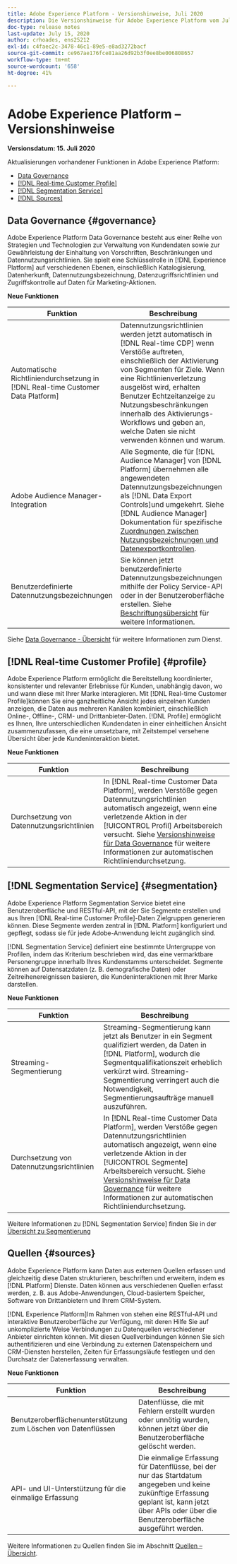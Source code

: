 ```yaml
---
title: Adobe Experience Platform - Versionshinweise, Juli 2020
description: Die Versionshinweise für Adobe Experience Platform vom Juli 2020.
doc-type: release notes
last-update: July 15, 2020
author: crhoades, ens25212
exl-id: c4faec2c-3478-46c1-89e5-e8ad3272bacf
source-git-commit: ce967ae176fce81aa26d92b3f0ee8be006808657
workflow-type: tm+mt
source-wordcount: '658'
ht-degree: 41%

---
```


# Adobe Experience Platform – Versionshinweise

**Versionsdatum: 15. Juli 2020**

Aktualisierungen vorhandener Funktionen in Adobe Experience Platform:

- [Data Governance](#governance)
- [[!DNL Real-time Customer Profile]](#profile)
- [[!DNL Segmentation Service]](#segmentation)
- [[!DNL Sources]](#sources)

## Data Governance {#governance}

Adobe Experience Platform Data Governance besteht aus einer Reihe von Strategien und Technologien zur Verwaltung von Kundendaten sowie zur Gewährleistung der Einhaltung von Vorschriften, Beschränkungen und Datennutzungsrichtlinien. Sie spielt eine Schlüsselrolle in [!DNL Experience Platform] auf verschiedenen Ebenen, einschließlich Katalogisierung, Datenherkunft, Datennutzungsbezeichnung, Datenzugriffsrichtlinien und Zugriffskontrolle auf Daten für Marketing-Aktionen.

**Neue Funktionen**

| Funktion | Beschreibung |
| -----------| ---------- |
| Automatische Richtliniendurchsetzung in [!DNL Real-time Customer Data Platform] | Datennutzungsrichtlinien werden jetzt automatisch in [!DNL Real-time CDP] wenn Verstöße auftreten, einschließlich der Aktivierung von Segmenten für Ziele. Wenn eine Richtlinienverletzung ausgelöst wird, erhalten Benutzer Echtzeitanzeige zu Nutzungsbeschränkungen innerhalb des Aktivierungs-Workflows und geben an, welche Daten sie nicht verwenden können und warum. |
| Adobe Audience Manager-Integration | Alle Segmente, die für [!DNL Audience Manager] von [!DNL Platform] übernehmen alle angewendeten Datennutzungsbezeichnungen als [!DNL Data Export Controls]und umgekehrt. Siehe [!DNL Audience Manager] Dokumentation für spezifische [Zuordnungen zwischen Nutzungsbezeichnungen und Datenexportkontrollen](https://experienceleague.adobe.com/docs/audience-manager/user-guide/implementation-integration-guides/integration-experience-platform/aam-aep-audience-sharing.html?lang=de). |
| Benutzerdefinierte Datennutzungsbezeichnungen | Sie können jetzt benutzerdefinierte Datennutzungsbezeichnungen mithilfe der Policy Service-API oder in der Benutzeroberfläche erstellen. Siehe [Beschriftungsübersicht](../../data-governance/labels/overview.md) für weitere Informationen. |

Siehe [Data Governance - Übersicht](../../data-governance/home.md) für weitere Informationen zum Dienst.

## [!DNL Real-time Customer Profile] {#profile}

Adobe Experience Platform ermöglicht die Bereitstellung koordinierter, konsistenter und relevanter Erlebnisse für Kunden, unabhängig davon, wo und wann diese mit Ihrer Marke interagieren. Mit [!DNL Real-time Customer Profile]können Sie eine ganzheitliche Ansicht jedes einzelnen Kunden anzeigen, die Daten aus mehreren Kanälen kombiniert, einschließlich Online-, Offline-, CRM- und Drittanbieter-Daten. [!DNL Profile] ermöglicht es Ihnen, Ihre unterschiedlichen Kundendaten in einer einheitlichen Ansicht zusammenzufassen, die eine umsetzbare, mit Zeitstempel versehene Übersicht über jede Kundeninteraktion bietet.

**Neue Funktionen**

| Funktion | Beschreibung |
| ------- | ----------- |
| Durchsetzung von Datennutzungsrichtlinien | In [!DNL Real-time Customer Data Platform], werden Verstöße gegen Datennutzungsrichtlinien automatisch angezeigt, wenn eine verletzende Aktion in der [!UICONTROL Profil] Arbeitsbereich versucht. Siehe [Versionshinweise für Data Governance](#governance) für weitere Informationen zur automatischen Richtliniendurchsetzung. |

## [!DNL Segmentation Service] {#segmentation}

Adobe Experience Platform Segmentation Service bietet eine Benutzeroberfläche und RESTful-API, mit der Sie Segmente erstellen und aus Ihren [!DNL Real-time Customer Profile]-Daten Zielgruppen generieren können. Diese Segmente werden zentral in [!DNL Platform] konfiguriert und gepflegt, sodass sie für jede Adobe-Anwendung leicht zugänglich sind.

[!DNL Segmentation Service] definiert eine bestimmte Untergruppe von Profilen, indem das Kriterium beschrieben wird, das eine vermarktbare Personengruppe innerhalb Ihres Kundenstamms unterscheidet. Segmente können auf Datensatzdaten (z. B. demografische Daten) oder Zeitreihenereignissen basieren, die Kundeninteraktionen mit Ihrer Marke darstellen.

**Neue Funktionen**

| Funktion | Beschreibung |
| ------- | ----------- |
| Streaming-Segmentierung  | Streaming-Segmentierung kann jetzt als Benutzer in ein Segment qualifiziert werden, da Daten in [!DNL Platform], wodurch die Segmentqualifikationszeit erheblich verkürzt wird. Streaming-Segmentierung verringert auch die Notwendigkeit, Segmentierungsaufträge manuell auszuführen. |
| Durchsetzung von Datennutzungsrichtlinien | In [!DNL Real-time Customer Data Platform], werden Verstöße gegen Datennutzungsrichtlinien automatisch angezeigt, wenn eine verletzende Aktion in der [!UICONTROL Segmente] Arbeitsbereich versucht. Siehe [Versionshinweise für Data Governance](#governance) für weitere Informationen zur automatischen Richtliniendurchsetzung. |

Weitere Informationen zu [!DNL Segmentation Service] finden Sie in der [Übersicht zu Segmentierung](../../segmentation/home.md)

## Quellen {#sources}

Adobe Experience Platform kann Daten aus externen Quellen erfassen und gleichzeitig diese Daten strukturieren, beschriften und erweitern, indem es [!DNL Platform] Dienste. Daten können aus verschiedenen Quellen erfasst werden, z. B. aus Adobe-Anwendungen, Cloud-basiertem Speicher, Software von Drittanbietern und Ihrem CRM-System.

[!DNL Experience Platform]Im Rahmen von stehen eine RESTful-API und interaktive Benutzeroberfläche zur Verfügung, mit deren Hilfe Sie auf unkomplizierte Weise Verbindungen zu Datenquellen verschiedener Anbieter einrichten können. Mit diesen Quellverbindungen können Sie sich authentifizieren und eine Verbindung zu externen Datenspeichern und CRM-Diensten herstellen, Zeiten für Erfassungsläufe festlegen und den Durchsatz der Datenerfassung verwalten.

**Neue Funktionen**

| Funktion | Beschreibung |
| ------- | ----------- |
| Benutzeroberflächenunterstützung zum Löschen von Datenflüssen | Datenflüsse, die mit Fehlern erstellt wurden oder unnötig wurden, können jetzt über die Benutzeroberfläche gelöscht werden. |
| API- und UI-Unterstützung für die einmalige Erfassung | Die einmalige Erfassung für Datenflüsse, bei der nur das Startdatum angegeben und keine zukünftige Erfassung geplant ist, kann jetzt über APIs oder über die Benutzeroberfläche ausgeführt werden. |

Weitere Informationen zu Quellen finden Sie im Abschnitt [Quellen – Übersicht](../../sources/home.md).
